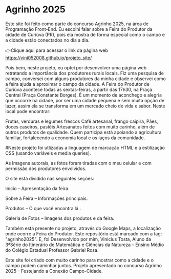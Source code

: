 # Agrinho 2025

Este site foi feito como parte do concurso Agrinho 2025, na área de Programação Front-End.
Eu escolhi falar sobre a Feira do Produtor da cidade de Curiúva (PR), pois ela mostra de forma especial como o campo e a cidade estão conectados no dia a dia.

👉Clique aqui para acessar o link da página web  https://vini052008.github.io/projeto_site/

Pois bem, neste projeto, eu optei por desenvolver uma página web retratando a importância dos produtores rurais locais.
Fiz uma pesquisa de campo, conversei com alguns produtores da minha cidade e observei como a feira ajuda a aproximar o campo da cidade.
A Feira do Produtor de Curiúva acontece todas as sextas-feiras, a partir das 17h30, na Praça Central (Praça Constante Borges).
É um momento de aconchego e alegria que occorre na cidade, por ser uma cidade pequena e sem muita opção de lazer, assim ela se transforma em um mercado cheio de vida e sabor. Neste local pode encontrar:

Frutas, verduras e legumes frescos
Café artesanal, frango caipira,
Pães, doces caseiros, pastéis
Artesanatos feitos com muito carinho, além de outros produtos de qualidade. Quem participa está apoiando a agricultura familiar, fortalecendo a economia local e os laços da comunidade.

#Neste projeto foi utlizadas a linguagem de marcação HTML e a estilização CSS (usando variáveis e media queries). 

As Imagens autorais, as fotos foram tiradas com o meu celular e com permissão dos produtores envolvidos. 

O site está dividido nas seguintes seções: 

Início – 
Apresentação da feira. 

Sobre a Feira – 
Informações principais.

Produtos – 
O que você encontra lá . 

Galeria de Fotos –
Imagens dos produtos e da feira.

Também esta presente no projeto, através do Google Maps, a localização onde ocorre a Feira do Produtor. Este repositório está marcado com a tag: "agrinho2025". E, foi Desenvolvido por mim, Vinicius Tosta, Aluno da 3ªSérie do Itinerário de Matemática e Ciências da Natureza – Ensino Médio do Colégio Estadual Professor Gabriel Rosa.

Este site foi criado com muito carinho para mostrar como a cidade e o campo podem caminhar juntos.
Projeto apresentado no concurso Agrinho 2025 – Festejando a Conexão Campo-Cidade.
